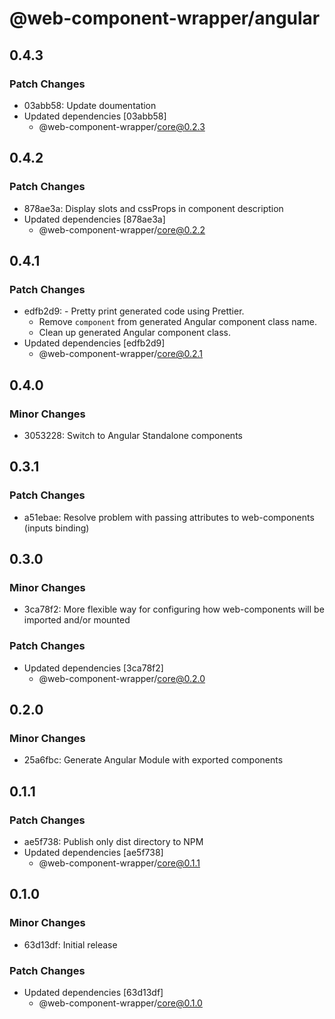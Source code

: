 # @web-component-wrapper/angular

## 0.4.3

### Patch Changes

- 03abb58: Update doumentation
- Updated dependencies [03abb58]
  - @web-component-wrapper/core@0.2.3

## 0.4.2

### Patch Changes

- 878ae3a: Display slots and cssProps in component description
- Updated dependencies [878ae3a]
  - @web-component-wrapper/core@0.2.2

## 0.4.1

### Patch Changes

- edfb2d9: - Pretty print generated code using Prettier.
  - Remove `component` from generated Angular component class name.
  - Clean up generated Angular component class.
- Updated dependencies [edfb2d9]
  - @web-component-wrapper/core@0.2.1

## 0.4.0

### Minor Changes

- 3053228: Switch to Angular Standalone components

## 0.3.1

### Patch Changes

- a51ebae: Resolve problem with passing attributes to web-components (inputs binding)

## 0.3.0

### Minor Changes

- 3ca78f2: More flexible way for configuring how web-components will be imported and/or mounted

### Patch Changes

- Updated dependencies [3ca78f2]
  - @web-component-wrapper/core@0.2.0

## 0.2.0

### Minor Changes

- 25a6fbc: Generate Angular Module with exported components

## 0.1.1

### Patch Changes

- ae5f738: Publish only dist directory to NPM
- Updated dependencies [ae5f738]
  - @web-component-wrapper/core@0.1.1

## 0.1.0

### Minor Changes

- 63d13df: Initial release

### Patch Changes

- Updated dependencies [63d13df]
  - @web-component-wrapper/core@0.1.0
